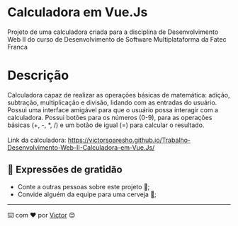 # Calculadora em Vue.Js
 Projeto de uma calculadora criada para a disciplina de Desenvolvimento Web II do curso de Desenvolvimento de Software Multiplataforma da Fatec Franca

 # Descrição
 Calculadora capaz de realizar as operações básicas de matemática: adição, subtração, multiplicação e divisão, lidando com as entradas do usuário. Possui uma interface amigável para que   o usuário possa interagir com a calculadora. Possui botões para os números (0-9), para as operações básicas (+, -, *, /) e um botão de igual (=) para calcular o resultado. <BR><BR>
 Link da calculadora: <a href="https://victorsoaresho.github.io/Trabalho-Desenvolvimento-Web-II-Calculadora-em-Vue.Js/" target="_blank">https://victorsoaresho.github.io/Trabalho-Desenvolvimento-Web-II-Calculadora-em-Vue.Js/<a>

## 🎁 Expressões de gratidão

* Conte a outras pessoas sobre este projeto 📢;
* Convide alguém da equipe para uma cerveja 🍺;


---
⌨️ com ❤️ por [Victor](https://github.com/victorsoaresho) 😊


 
